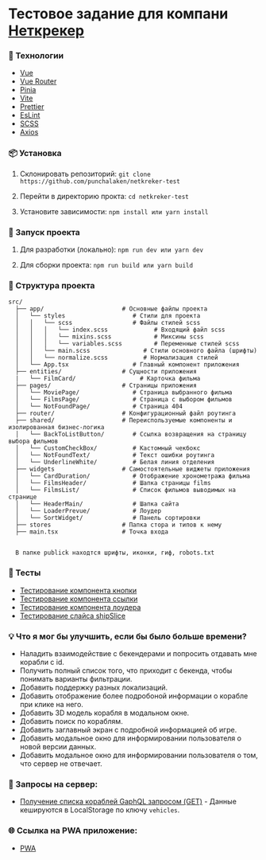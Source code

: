 # Тестовое задание для компани [Неткрекер](https://www.netcracker.ru/)

### 🚀 Технологии

- [Vue](https://vuejs.org/)
- [Vue Router](https://router.vuejs.org/)
- [Pinia](https://pinia-ru.netlify.app/)
- [Vite](https://vite.dev/)
- [Prettier](https://prettier.io/)
- [EsLint](https://eslint.org/)
- [SCSS](https://sass-scss.ru/guide/)
- [Axios](https://axios-http.com/ru/docs/intro)

### 📦 Установка

1. Склонировать репозиторий:
   `git clone https://github.com/punchalaken/netkreker-test`

2. Перейти в директорию прокта:
   `cd netkreker-test`

3. Установите зависимости:
   `npm install
или
yarn install`

### 🔨 Запуск проекта

1. Для разработки (локально):
   `npm run dev
или
yarn dev`

2. Для сборки проекта:
   `npm run build
или
yarn build`

### 📂 Структура проекта

    src/
      ├── app/                      # Основные файлы проекта
      │   └── styles                   # Стили для проекта
      │   │   └── scss                 # Файлы стилей scss
      │   │   │   └── index.scss             # Входящий файл scss
      │   │   │   └── mixins.scss            # Миксины scss
      │   │   │   └── variables.scss         # Переменные стилей scss
      │   │   └── main.scss               # Стили основного файла (шрифты)
      │   │   └── normalize.scss          # Нормализация стилей
      │   └── App.tsx                  # Главный компонент приложения
      ├── entities/                 # Сущности приложения
      |   └── FilmCard/                  # Карточка фильма
      ├── pages/                    # Страницы приложения
      │   └── MoviePage/               # Страница выбранного фильма
      │   └── FilmsPage/               # Страница с выбором фильмов
      │   └── NotFoundPage/            # Страница 404
      ├── router/                   # Конфигурационный файл роутинга
      ├── shared/                   # Переиспользуемые компоненты и изолированная бизнес-логика
      │   └── BackToListButton/        # Ссылка возвращения на страницу выбора фильмов
      │   └── CustomCheckBox/          # Кастомный чекбокс
      │   └── NotFoundText/            # Текст ошибки роутинга
      │   └── UnderlineWhite/          # Белая линия отделения
      ├── widgets                   # Самостоятельные виджеты приложения
      │   └── CardDuration/            # Отображение хронометража фильма
      │   └── FilmsHeader/             # Шапка страницы films
      │   └── FilmsList/               # Список фильмов выводимых на странице
      │   └── HeaderMain/              # Шапка сайта
      │   └── LoaderPrevue/            # Лоудер
      │   └── SortWidget/              # Панель сортировки
      ├── stores                    # Папка стора и типов к нему
      ├── main.tsx                  # Точка входа


      В папке publick находтся шрифты, иконки, гиф, robots.txt

### 🧪 Тесты

- [Тестирование компонента кнопки](/src/shared/ui/Button/Button.test.tsx)
- [Тестирование компонента ссылки](/src/shared/ui/AppLink/AppLink.test.tsx)
- [Тестирование компонента лоудера](/src/shared/ui/Loader/Loader.test.tsx)
- [Тестирование слайса shipSlice](/src/widgets/ShipList/model/shipSlice.test.tsx)

### 💡 Что я мог бы улучшить, если бы было больше времени?

- Наладить взаимодействие с бекендерами и попросить отдавать мне корабли с id.
- Получить полный список того, что приходит с бекенда, чтобы понимать варианты фильтрации.
- Добавить поддержку разных локализаций.
- Добавить отображение более подробоной информации о корабле при клике на него.
- Добавить 3D модель корабля в модальном окне.
- Добавить поиск по кораблям.
- Добавить заглавный экран с подробной информацией об игре.
- Добавить модальное окно для информировании пользователя о новой версии данных.
- Добавить модальное окно для информировании пользователя о том, что сервер не отвечает.

### 📄 Запросы на сервер:

- [Получение списка кораблей GaphQL запросом (GET)](/src/shared/api/graphql/vehicles.ts) - Данные кешируются в LocalStorage по ключу `vehicles`.

### 🌐 Ссылка на PWA приложение:

- [PWA](https://bucolic-baklava-f52231.netlify.app/ships)
